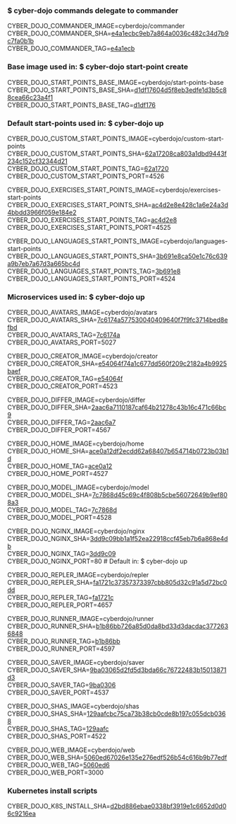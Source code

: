 ### $ cyber-dojo commands delegate to commander

CYBER_DOJO_COMMANDER_IMAGE=cyberdojo/commander  
CYBER_DOJO_COMMANDER_SHA=[e4a1ecbc9eb7a864a0036c482c34d7b9c7fa0b1b](https://github.com/cyber-dojo/commander/commit/e4a1ecbc9eb7a864a0036c482c34d7b9c7fa0b1b)  
CYBER_DOJO_COMMANDER_TAG=[e4a1ecb](https://hub.docker.com/layers/cyberdojo/commander/e4a1ecb/images/sha256-55b72c68bcb22515d764308ab4b4869e3ab6dd1305dbfd1779b318f19bf45e54)  

### Base image used in: $ cyber-dojo start-point create

CYBER_DOJO_START_POINTS_BASE_IMAGE=cyberdojo/start-points-base  
CYBER_DOJO_START_POINTS_BASE_SHA=[d1df17604d5f8eb3edfe1d3b5c88cea66c23a4f1](https://github.com/cyber-dojo/start-points-base/commit/d1df17604d5f8eb3edfe1d3b5c88cea66c23a4f1)  
CYBER_DOJO_START_POINTS_BASE_TAG=[d1df176](https://hub.docker.com/layers/cyberdojo/start-points-base/d1df176/images/sha256-553d041c186b9fc5711ed06f56d163687d9c5d3dd982a53d6656c821a8f1b773)  

### Default start-points used in: $ cyber-dojo up

CYBER_DOJO_CUSTOM_START_POINTS_IMAGE=cyberdojo/custom-start-points  
CYBER_DOJO_CUSTOM_START_POINTS_SHA=[62a17208ca803a1dbd9443f234c152cf32344d21](https://github.com/cyber-dojo/custom-start-points/commit/62a17208ca803a1dbd9443f234c152cf32344d21)  
CYBER_DOJO_CUSTOM_START_POINTS_TAG=[62a1720](https://hub.docker.com/layers/cyberdojo/custom-start-points/62a1720/images/sha256-12a79a1d56f90afb561c2d138c74ae6cfdcc3c63eec67255bd82ef6fc332fe2b)  
CYBER_DOJO_CUSTOM_START_POINTS_PORT=4526

CYBER_DOJO_EXERCISES_START_POINTS_IMAGE=cyberdojo/exercises-start-points  
CYBER_DOJO_EXERCISES_START_POINTS_SHA=[ac4d2e8e428c1a6e24a3d4bbdd3966f059e184e2](https://github.com/cyber-dojo/exercises-start-points/commit/ac4d2e8e428c1a6e24a3d4bbdd3966f059e184e2)  
CYBER_DOJO_EXERCISES_START_POINTS_TAG=[ac4d2e8](https://hub.docker.com/layers/cyberdojo/exercises-start-points/ac4d2e8/images/sha256-931ad34cbee582daa89a7b3e1f5d80a1d7675d856039cb9ecef55bae55cd8a96)  
CYBER_DOJO_EXERCISES_START_POINTS_PORT=4525

CYBER_DOJO_LANGUAGES_START_POINTS_IMAGE=cyberdojo/languages-start-points  
CYBER_DOJO_LANGUAGES_START_POINTS_SHA=[3b691e8ca50e1c76c639a9b7eb7a67d3a665bc4d](https://github.com/cyber-dojo/languages-start-points/commit/3b691e8ca50e1c76c639a9b7eb7a67d3a665bc4d)  
CYBER_DOJO_LANGUAGES_START_POINTS_TAG=[3b691e8](https://hub.docker.com/layers/cyberdojo/languages-start-points/3b691e8/images/sha256-3a83d5a0a8521c004276d2b37d94523f5cf2d106f557f58cc984ae917d83f52f)  
CYBER_DOJO_LANGUAGES_START_POINTS_PORT=4524

### Microservices used in: $ cyber-dojo up

CYBER_DOJO_AVATARS_IMAGE=cyberdojo/avatars  
CYBER_DOJO_AVATARS_SHA=[7c6174a577530040409640f7f9fc3714bed8efbd](https://github.com/cyber-dojo/avatars/commit/7c6174a577530040409640f7f9fc3714bed8efbd)  
CYBER_DOJO_AVATARS_TAG=[7c6174a](https://hub.docker.com/layers/cyberdojo/avatars/7c6174a/images/sha256-497ef9edca0300f24645dda8e65dbc27b9b0b7a84f9afe0da72dcda69f1af8c0)  
CYBER_DOJO_AVATARS_PORT=5027

CYBER_DOJO_CREATOR_IMAGE=cyberdojo/creator  
CYBER_DOJO_CREATOR_SHA=[e54064f74a1c677dd560f209c2182a4b9925baef](https://github.com/cyber-dojo/creator/commit/e54064f74a1c677dd560f209c2182a4b9925baef)  
CYBER_DOJO_CREATOR_TAG=[e54064f](https://hub.docker.com/layers/cyberdojo/creator/e54064f/images/sha256-844e5852700f6eb7d3fe90a46aaa3fbda88ce3b71724e0244c6366c5b34ca37f)  
CYBER_DOJO_CREATOR_PORT=4523

CYBER_DOJO_DIFFER_IMAGE=cyberdojo/differ  
CYBER_DOJO_DIFFER_SHA=[2aac6a7110187caf64b21278c43b16c471c66bc9](https://github.com/cyber-dojo/differ/commit/2aac6a7110187caf64b21278c43b16c471c66bc9)  
CYBER_DOJO_DIFFER_TAG=[2aac6a7](https://hub.docker.com/layers/cyberdojo/differ/2aac6a7/images/sha256-5eab283bb29e9fdbcd8690cb3b075e792a95ef93244cd0e0034e91aaad6d7244)  
CYBER_DOJO_DIFFER_PORT=4567

CYBER_DOJO_HOME_IMAGE=cyberdojo/home  
CYBER_DOJO_HOME_SHA=[ace0a12df2ecdd62a68407b654714b0723b03b1d](https://github.com/cyber-dojo/home/commit/ace0a12df2ecdd62a68407b654714b0723b03b1d)  
CYBER_DOJO_HOME_TAG=[ace0a12](https://hub.docker.com/layers/cyberdojo/home/ace0a12/images/sha256-349d827538a799e30ce092ea144b723c09dea3c8732bf1f53a16c9a5b8f07fe6)  
CYBER_DOJO_HOME_PORT=4527

CYBER_DOJO_MODEL_IMAGE=cyberdojo/model  
CYBER_DOJO_MODEL_SHA=[7c7868d45c69c4f808b5cbe56072649b9ef808a3](https://github.com/cyber-dojo/model/commit/7c7868d45c69c4f808b5cbe56072649b9ef808a3)  
CYBER_DOJO_MODEL_TAG=[7c7868d](https://hub.docker.com/layers/cyberdojo/model/7c7868d/images/sha256-fa0d0582772a627661e19e2a5ee1c48fab7f745e885c9ca0ebfa9dbb409f8552)  
CYBER_DOJO_MODEL_PORT=4528

CYBER_DOJO_NGINX_IMAGE=cyberdojo/nginx  
CYBER_DOJO_NGINX_SHA=[3dd9c09bb1a1f52ea22918ccf45eb7b6a868e4db](https://github.com/cyber-dojo/nginx/commit/3dd9c09bb1a1f52ea22918ccf45eb7b6a868e4db)  
CYBER_DOJO_NGINX_TAG=[3dd9c09](https://hub.docker.com/layers/cyberdojo/nginx/3dd9c09/images/sha256-2a97e5ace4a97f4ac71810b291f4c89424bdf61e9ec592f5d81deee2b9723beb)  
CYBER_DOJO_NGINX_PORT=80 # Default in: $ cyber-dojo up

CYBER_DOJO_REPLER_IMAGE=cyberdojo/repler  
CYBER_DOJO_REPLER_SHA=[fa1721c37357373397cbb805d32c91a5d72bc0dd](https://github.com/cyber-dojo/repler/commit/fa1721c37357373397cbb805d32c91a5d72bc0dd)  
CYBER_DOJO_REPLER_TAG=[fa1721c](https://hub.docker.com/layers/cyberdojo/repler/fa1721c/images/sha256-0467b1ffb64e69fc9df3db0ef2f0fe50ff3c458c0ad0d9172541cad9e9184059)  
CYBER_DOJO_REPLER_PORT=4657

CYBER_DOJO_RUNNER_IMAGE=cyberdojo/runner  
CYBER_DOJO_RUNNER_SHA=[b1b86bb726a85d0da8bd33d3dacdac3772636848](https://github.com/cyber-dojo/runner/commit/b1b86bb726a85d0da8bd33d3dacdac3772636848)  
CYBER_DOJO_RUNNER_TAG=[b1b86bb](https://hub.docker.com/layers/cyberdojo/runner/b1b86bb/images/sha256-ee1fb8fdaf18a60f15f817301799b8cbc9d91754bbbf59b26072593e7f248067)  
CYBER_DOJO_RUNNER_PORT=4597

CYBER_DOJO_SAVER_IMAGE=cyberdojo/saver  
CYBER_DOJO_SAVER_SHA=[9ba03065d2fd5d3bda66c76722483b15013871d3](https://github.com/cyber-dojo/saver/commit/9ba03065d2fd5d3bda66c76722483b15013871d3)  
CYBER_DOJO_SAVER_TAG=[9ba0306](https://hub.docker.com/layers/cyberdojo/saver/9ba0306/images/sha256-d5b4b493b96a407d46d2ca3af0bb4e9ffd225df78a5aed105224e4120b3b9814)  
CYBER_DOJO_SAVER_PORT=4537

CYBER_DOJO_SHAS_IMAGE=cyberdojo/shas  
CYBER_DOJO_SHAS_SHA=[129aafcbc75ca73b38cb0cde8b197c055dcb0368](https://github.com/cyber-dojo/shas/commit/129aafcbc75ca73b38cb0cde8b197c055dcb0368)  
CYBER_DOJO_SHAS_TAG=[129aafc](https://hub.docker.com/layers/cyberdojo/shas/129aafc/images/sha256-389e0852ddb75d2b5cbb06655a7d3358e26194f37b67289099a6be45d72e8097)  
CYBER_DOJO_SHAS_PORT=4522

CYBER_DOJO_WEB_IMAGE=cyberdojo/web  
CYBER_DOJO_WEB_SHA=[5060ed67026e135e276edf526b54c616b9b77edf](https://github.com/cyber-dojo/web/commit/5060ed67026e135e276edf526b54c616b9b77edf)  
CYBER_DOJO_WEB_TAG=[5060ed6](https://hub.docker.com/layers/cyberdojo/web/5060ed6/images/sha256-b5c29c3eada46cb554156ce516beecf42625322fb68af438a4a30111d6305d2e)  
CYBER_DOJO_WEB_PORT=3000

### Kubernetes install scripts
CYBER_DOJO_K8S_INSTALL_SHA=[d2bd886ebae0338bf3919e1c6652d0d06c9216ea](https://github.com/cyber-dojo/k8s-install/commit/d2bd886ebae0338bf3919e1c6652d0d06c9216ea)  
